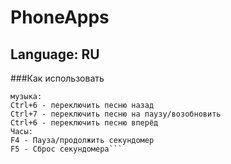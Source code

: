 # PhoneApps
## Language: RU
###Как использовать
```/app - Открыть главное меню
музыка:
Ctrl+6 - переключить песню назад
Ctrl+7 - переключить песню на паузу/возобновить
Ctrl+6 - переключить песню вперёд
Часы:
F4 - Пауза/продолжить секундомер
F5 - Сброс секундомера```
